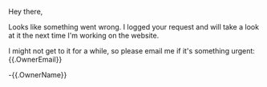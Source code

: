 Hey there,

Looks like something went wrong. I logged your request and will take a look at it the next time I'm working on the website.

I might not get to it for a while, so please email me if it's something urgent:
{{.OwnerEmail}}

-{{.OwnerName}}